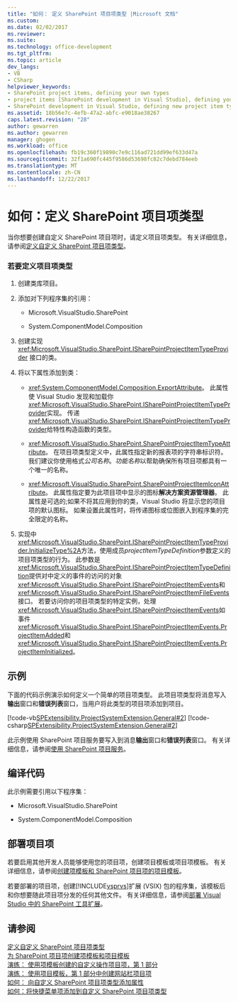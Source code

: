 ```yaml
---
title: "如何： 定义 SharePoint 项目项类型 |Microsoft 文档"
ms.custom: 
ms.date: 02/02/2017
ms.reviewer: 
ms.suite: 
ms.technology: office-development
ms.tgt_pltfrm: 
ms.topic: article
dev_langs:
- VB
- CSharp
helpviewer_keywords:
- SharePoint project items, defining your own types
- project items [SharePoint development in Visual Studio], defining your own types
- SharePoint development in Visual Studio, defining new project item types
ms.assetid: 18b56e7c-4efb-47a2-abfc-e9018ae38267
caps.latest.revision: "28"
author: gewarren
ms.author: gewarren
manager: ghogen
ms.workload: office
ms.openlocfilehash: fb19c360f19890c7e9c116ad721dd99ef633d47a
ms.sourcegitcommit: 32f1a690fc445f9586d53698fc82c7debd784eeb
ms.translationtype: MT
ms.contentlocale: zh-CN
ms.lasthandoff: 12/22/2017
---
```

# <a name="how-to-define-a-sharepoint-project-item-type"></a>如何：定义 SharePoint 项目项类型
  当你想要创建自定义 SharePoint 项目项时，请定义项目项类型。 有关详细信息，请参阅[定义自定义 SharePoint 项目项类型](../sharepoint/defining-custom-sharepoint-project-item-types.md)。  
  
### <a name="to-define-a-project-item-type"></a>若要定义项目项类型  
  
1.  创建类库项目。  
  
2.  添加对下列程序集的引用：  
  
    -   Microsoft.VisualStudio.SharePoint  
  
    -   System.ComponentModel.Composition  
  
3.  创建实现 <xref:Microsoft.VisualStudio.SharePoint.ISharePointProjectItemTypeProvider> 接口的类。  
  
4.  将以下属性添加到类：  
  
    -   <xref:System.ComponentModel.Composition.ExportAttribute>。 此属性使 Visual Studio 发现和加载你<xref:Microsoft.VisualStudio.SharePoint.ISharePointProjectItemTypeProvider>实现。 传递<xref:Microsoft.VisualStudio.SharePoint.ISharePointProjectItemTypeProvider>给特性构造函数的类型。  
  
    -   <xref:Microsoft.VisualStudio.SharePoint.SharePointProjectItemTypeAttribute>。 在项目项类型定义中，此属性指定新的报表项的字符串标识符。 我们建议你使用格式*公司名称*。*功能名称*以帮助确保所有项目项都具有一个唯一的名称。  
  
    -   <xref:Microsoft.VisualStudio.SharePoint.SharePointProjectItemIconAttribute>。 此属性指定要为此项目项中显示的图标**解决方案资源管理器**。 此属性是可选的;如果不将其应用到你的类，Visual Studio 将显示您的项目项的默认图标。 如果设置此属性时，将传递图标或位图嵌入到程序集的完全限定的名称。  
  
5.  实现中<xref:Microsoft.VisualStudio.SharePoint.ISharePointProjectItemTypeProvider.InitializeType%2A>方法，使用成员*projectItemTypeDefinition*参数定义的项目项类型的行为。 此参数是<xref:Microsoft.VisualStudio.SharePoint.ISharePointProjectItemTypeDefinition>提供对中定义的事件的访问的对象<xref:Microsoft.VisualStudio.SharePoint.ISharePointProjectItemEvents>和<xref:Microsoft.VisualStudio.SharePoint.ISharePointProjectItemFileEvents>接口。 若要访问你的项目项类型的特定实例，处理<xref:Microsoft.VisualStudio.SharePoint.ISharePointProjectItemEvents>如事件<xref:Microsoft.VisualStudio.SharePoint.ISharePointProjectItemEvents.ProjectItemAdded>和<xref:Microsoft.VisualStudio.SharePoint.ISharePointProjectItemEvents.ProjectItemInitialized>。  
  
## <a name="example"></a>示例  
 下面的代码示例演示如何定义一个简单的项目项类型。 此项目项类型将消息写入**输出**窗口和**错误列表**窗口，当用户将此类型的项目项添加到项目。  
  
 [!code-vb[SPExtensibility.ProjectSystemExtension.General#2](../sharepoint/codesnippet/VisualBasic/projectsystemexamples/extension/projectitemtype.vb#2)]
 [!code-csharp[SPExtensibility.ProjectSystemExtension.General#2](../sharepoint/codesnippet/CSharp/projectsystemexamples/extension/projectitemtype.cs#2)]  
  
 此示例使用 SharePoint 项目服务要写入到消息**输出**窗口和**错误列表**窗口。 有关详细信息，请参阅[使用 SharePoint 项目服务](../sharepoint/using-the-sharepoint-project-service.md)。  
  
## <a name="compiling-the-code"></a>编译代码  
 此示例需要引用以下程序集：  
  
-   Microsoft.VisualStudio.SharePoint  
  
-   System.ComponentModel.Composition  
  
## <a name="deploying-the-project-item"></a>部署项目项  
 若要启用其他开发人员能够使用您的项目项，创建项目模板或项目项模板。 有关详细信息，请参阅[创建项模板和 SharePoint 项目项的项目模板](../sharepoint/creating-item-templates-and-project-templates-for-sharepoint-project-items.md)。  
  
 若要部署的项目项，创建[!INCLUDE[vsprvs](../sharepoint/includes/vsprvs-md.md)]扩展 (VSIX) 包的程序集，该模板后和你想要随此项目项分发的任何其他文件。 有关详细信息，请参阅[部署 Visual Studio 中的 SharePoint 工具扩展](../sharepoint/deploying-extensions-for-the-sharepoint-tools-in-visual-studio.md)。  
  
## <a name="see-also"></a>请参阅  
 [定义自定义 SharePoint 项目项类型](../sharepoint/defining-custom-sharepoint-project-item-types.md)   
 [为 SharePoint 项目项创建项模板和项目模板](../sharepoint/creating-item-templates-and-project-templates-for-sharepoint-project-items.md)   
 [演练： 使用项模板创建的自定义操作项目项，第 1 部分](../sharepoint/walkthrough-creating-a-custom-action-project-item-with-an-item-template-part-1.md)   
 [演练： 使用项目模板，第 1 部分中创建网站栏项目项](../sharepoint/walkthrough-creating-a-site-column-project-item-with-a-project-template-part-1.md)   
 [如何： 向自定义 SharePoint 项目项类型添加属性](../sharepoint/how-to-add-a-property-to-a-custom-sharepoint-project-item-type.md)   
 [如何：将快捷菜单项添加到自定义 SharePoint 项目项类型](../sharepoint/how-to-add-a-shortcut-menu-item-to-a-custom-sharepoint-project-item-type.md)  
  
  